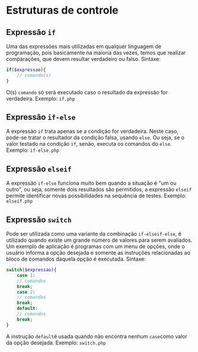 # Estruturas de controle
## Expressão `if`

Uma das expressões mais utilizadas em qualquer linguagem de programação, pois basicamente na maioria das vezes, temos que realizar comparações, que devem resultar verdadeiro ou falso. Sintaxe: 
```php
if($expressao){
	// comando(s)
}
```

O(s) `comando` só será executado caso o resultado da expressão for verdadeira. 
Exemplo: `if.php`

## Expressão `if-else`

A expressão `if` trata apenas se a condição for verdadeira. Neste caso, pode-se tratar o resultador da condição falsa, usando `else`.  Ou seja, se o valor testado na condição `if`, senão, executa os comandos do `else`.
Exemplo: `if-else.php`

## Expressão `elseif`

A expressão `if-else` funciona muito bem quando a situação é "um ou outro", ou seja, somente dois resultados são permitidos, a expressão `elseif` permite identificar novas possibilidades na sequência de testes.
Exemplo: `elseif.php`

## Expressão `switch`

Pode ser utilizada como uma variante da combinação `if-elseif-else`,  é utilizado quando existe um grande número de valores para serem avaliados. Um exemplo de aplicação é programas com um menu de opções, onde o usuário informa a opção desejada e somente as instruções relacionadas ao bloco de comandos daquela opção é executada. Sintaxe:

```php
switch($expressao){
	case 1:
	// comandos
	break;
	case 2:
	// comandos
	break;
	default:
	// comandos
	break;
}
```
A instrução `default`é usada quando não encontra nenhum `case`como valor da opção desejada.
Exemplo: `switch.php`
